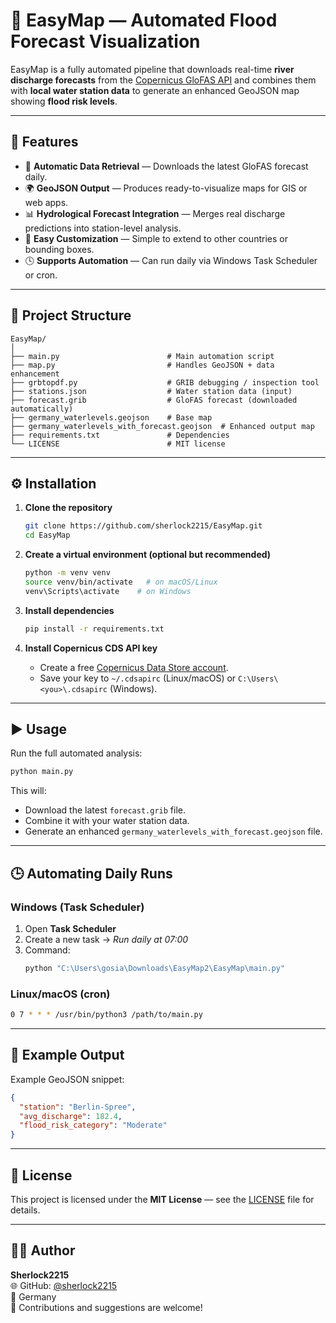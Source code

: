 # 🌊 EasyMap — Automated Flood Forecast Visualization

EasyMap is a fully automated pipeline that downloads real-time **river discharge forecasts** from the [Copernicus GloFAS API](https://cds.climate.copernicus.eu/) and combines them with **local water station data** to generate an enhanced GeoJSON map showing **flood risk levels**.

---

## 🚀 Features

- 🔄 **Automatic Data Retrieval** — Downloads the latest GloFAS forecast daily.
- 🌍 **GeoJSON Output** — Produces ready-to-visualize maps for GIS or web apps.
- 📊 **Hydrological Forecast Integration** — Merges real discharge predictions into station-level analysis.
- 🧠 **Easy Customization** — Simple to extend to other countries or bounding boxes.
- 🕓 **Supports Automation** — Can run daily via Windows Task Scheduler or cron.

---

## 🧩 Project Structure

```
EasyMap/
│
├── main.py                        # Main automation script
├── map.py                         # Handles GeoJSON + data enhancement
├── grbtopdf.py                    # GRIB debugging / inspection tool
├── stations.json                  # Water station data (input)
├── forecast.grib                  # GloFAS forecast (downloaded automatically)
├── germany_waterlevels.geojson    # Base map
├── germany_waterlevels_with_forecast.geojson  # Enhanced output map
├── requirements.txt               # Dependencies
└── LICENSE                        # MIT license
```

---

## ⚙️ Installation

1. **Clone the repository**
   ```bash
   git clone https://github.com/sherlock2215/EasyMap.git
   cd EasyMap
   ```

2. **Create a virtual environment (optional but recommended)**
   ```bash
   python -m venv venv
   source venv/bin/activate   # on macOS/Linux
   venv\Scripts\activate    # on Windows
   ```

3. **Install dependencies**
   ```bash
   pip install -r requirements.txt
   ```

4. **Install Copernicus CDS API key**
   - Create a free [Copernicus Data Store account](https://cds.climate.copernicus.eu/api-how-to).
   - Save your key to `~/.cdsapirc` (Linux/macOS) or `C:\Users\<you>\.cdsapirc` (Windows).

---

## ▶️ Usage

Run the full automated analysis:

```bash
python main.py
```

This will:
- Download the latest `forecast.grib` file.
- Combine it with your water station data.
- Generate an enhanced `germany_waterlevels_with_forecast.geojson` file.

---

## 🕒 Automating Daily Runs

### Windows (Task Scheduler)
1. Open **Task Scheduler**
2. Create a new task → *Run daily at 07:00*
3. Command:
   ```bash
   python "C:\Users\gosia\Downloads\EasyMap2\EasyMap\main.py"
   ```

### Linux/macOS (cron)
```bash
0 7 * * * /usr/bin/python3 /path/to/main.py
```

---

## 🧾 Example Output
Example GeoJSON snippet:

```json
{
  "station": "Berlin-Spree",
  "avg_discharge": 182.4,
  "flood_risk_category": "Moderate"
}
```

---

## 🪪 License
This project is licensed under the **MIT License** — see the [LICENSE](LICENSE) file for details.

---

## 👨‍💻 Author
**Sherlock2215**  
🌐 GitHub: [@sherlock2215](https://github.com/sherlock2215)  
📍 Germany  
💬 Contributions and suggestions are welcome!
